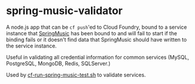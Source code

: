 # spring-music-validator

A node.js app that can be `cf push`'ed to Cloud Foundry, bound to a service instance that [SpringMusic](https://github.com/cloudfoundry-samples/spring-music) has been bound to and will fail to start if the binding fails or it doesn't find data that SpringMusic should have written to the service instance.

Useful in validating all credential information for common services (MySQL, PostgreSQL, MongoDB, Redis, SQLServer.)

Used by [cf-run-spring-music-test.sh](../cf-run-spring-music-test.sh) to validate services.